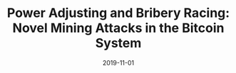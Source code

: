 ---
title: "Power Adjusting and Bribery Racing: Novel Mining Attacks in the Bitcoin System"
collection: publications
permalink: https://www4.comp.polyu.edu.hk/~shanggao/publications/publications/Power_Adjusting_and_Bribery_Racing_Novel_Mining_Attacks_in_the_Bitcoin_System.pdf
category: 'blockchain, mining attacks, dilemma'
date: 2019-11-01
venue: 'ACM Conference on Computer and Communications Security (CCS)'
citation: 'S. Gao, Z. Li, Z. Peng, and B. Xiao, “Power Adjusting and Bribery Racing: Novel Mining Attacks in the Bitcoin System”, <i>in Proc. of the ACM Conference on Computer and Communications Security (CCS)</i>, London, UK, November 11-15, 2019.'
citebib: publications/Power_Adjusting_and_Bribery_Racing_Novel_Mining_Attacks_in_the_Bitcoin_System.html
ppt: https://www4.comp.polyu.edu.hk/~shanggao/publications/publications/Power_Adjusting_and_Bribery_Racing_Novel_Mining_Attacks_in_the_Bitcoin_System-ppt.pdf
---